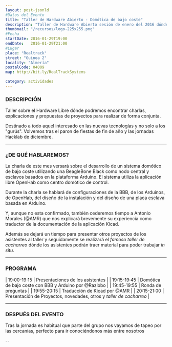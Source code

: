 ```yaml
---
layout: post-jsonld
#Datos del Evento
title: "Taller de Hardware Abierto - Domótica de bajo coste"
description: "Taller de Hardware Abierto sesión de enero del 2016 dónde hablaremos sobre domótica con BBB y Arduino"
thumbnail: "/recursos/logo-225x255.png"
#Fecha
startDate: 2016-01-29T19:00
endDate:   2016-01-29T21:00
#Lugar
place: "Realtrack"
street: "Guinea 2"
locality: "Almería"
postalCode: 04009
map: http://bit.ly/RealTrackSystems

category: actividades
---
```


### DESCRIPCIÓN

Taller sobre el Hardware Libre dónde podremos encontrar charlas, explicaciones
y propuestas de proyectos para realizar de forma conjunta.

Destinado a todo aquel interesado en las nuevas tecnologías y no solo a los
"gurús". Volvemos tras el paron de fiestas de fin de año y las jornadas Hacklab de diciembre.

---


### ¿DE QUÉ HABLAREMOS?

La charla de este mes versará sobre el desarrollo de un sistema domótico de bajo coste utilizando una BeagleBone Black como nodo central y esclavos basados en la plataforma Arduino. El sistema utiliza la aplicación libre OpenHab como centro domótico de control.

Durante la charla se hablará de configuraciones de la BBB, de los Arduinos, de OpenHab, del diseño de la instalación y del diseño de una placa esclava basada en Arduino.

Y, aunque no esta confirmado, también cederemos tiempo a Antonio Morales (@AMR) que nos explicará brevemente su experiencia como traductor de la documentación de la aplicación Kicad.

Además se dejará un tiempo para presentar otros proyectos de los asistentes al taller y seguidamente se realizará el _famoso taller de cacharreo_ dónde los asistentes podrán traer material para poder trabajar _in situ_.

---

### PROGRAMA

| 19:00-19:15   | Presentaciones de los asistentes  |
| 19:15-19:45   | Domótica de bajo coste con BBB y Arduino por @Razlobo  |
| 19:45-19:55 	| Ronda de preguntas |
| 19:55-20:15   | Traducción de Kicad por @AMR |
| 20:15-21:00 	| Presentación de Proyectos, novedades, otros y _taller de cacharreo_ |

---

### DESPUÉS DEL EVENTO

Tras la jornada es habitual que parte del grupo nos vayamos de tapeo por las cercanías, perfecto para ir conociéndonos más entre nosotros

--
